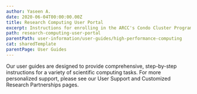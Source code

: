 ```yaml
---
author: Yaseen A.
date: 2020-06-04T00:00:00.00Z
title: Research Computing User Portal
excerpt: Instructions for enrolling in the ARCC's Condo Cluster Program and subscribing to computing and storage resources.
path: research-computing-user-portal
parentPath: user-information/user-guides/high-performance-computing
cat: sharedTemplate
parentPage: User Guides
---
```

Our user guides are designed to provide comprehensive, step-by-step instructions for a variety of scientific computing tasks. For more personalized support, please see our User Support and Customized Research Partnerships pages.